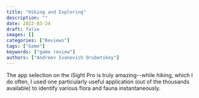 ```yaml
---
title: "Hiking and Exploring"
description: ""
date: 2022-03-24
draft: false
images: []
categories: ["Reviews"]
tags: ["Game"]
keywords: ["game review"]
authors: ["Andreev Ivanovich Drubetskoy"]
---
```


The app selection on the iSight Pro is truly amazing--while hiking, which I do often, I used one particularly useful application (out of the thousands available) to identify various flora and fauna instantaneously.
